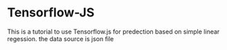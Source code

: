 # Tensorflow-JS
This is a tutorial to use Tensorflow.js for predection based on simple linear regession. 
the data source is json file 